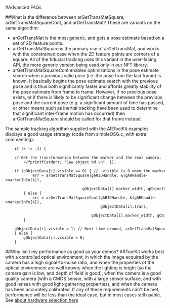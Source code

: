 #Advanced FAQs

##What is the difference between arGetTransMatSquare, arGetTransMatSquareCont, and arGetTransMat?
These are variants on the same algorithm:

- arGetTransMat is the most generic, and gets a pose estimate based on a set of 2D feature points.
- arGetTransMatSquare is the primary use of arGetTransMat, and works with the constrained case when the 2D feature points are corners of a square. All of the fiducial tracking uses this variant in the user-facing API, the more generic version being used only in our NFT library.
- arGetTransMatSquareCont enables optimizations in the pose estimate search when a previous valid pose (i.e. the pose from the last frame) is known. It basically begins the pose estimate search with the previous pose and is thus both significantly faster and affords greatly stability of the pose estimate from frame to frame. However, if no previous pose exists, or if there is likely to be significant change between the previous pose and the current pose (e.g. a significant amount of time has passed, or other means such as inertial tracking have been used to determine that significant inter-frame motion has occurred) then arGetTransMatSquare should be called for that frame instead.

The sample tracking algorithm supplied with the ARToolKit examples displays a good usage strategy (code from simpleOSG.c, with extra commenting):
```
    if (k != -1) {
        // Get the transformation between the marker and the real camera.
        //fprintf(stderr, "Saw object %d.\n", i);
        if (gObjectData[i].visible == 0) { // .visible is 0 when the marker was not seen in the previous frame.
            err = arGetTransMatSquare(gAR3DHandle, &(gARHandle->markerInfo[k]),
                                      gObjectData[i].marker_width, gObjectData[i].trans);
        } else {
            err = arGetTransMatSquareCont(gAR3DHandle, &(gARHandle->markerInfo[k]),
                                          gObjectData[i].trans,
                                          gObjectData[i].marker_width, gObjectData[i].trans);
        }
        gObjectData[i].visible = 1; // Next time around, arGetTransMatSquareCont will be used.
    } else {
        gObjectData[i].visible = 0;
    }
```

##Why isn’t my performance as good as your demos?
ARToolKit works best with a controlled optical environment, in which the image acquired by the camera has a high signal-to-noise ratio, and when the properties of the optical environment are well known; when the lighting is bright (so the camera gain is low, and depth of field is good), when the camera is a good quality camera (with a CMOS sensor, with a large sensor surface, and with good lenses with good light-gathering properties), and when the camera has been accurately calibrated. If any of these requirements can't be met, performance will be less than the ideal case, but in most cases still usable. See [about hardware selection here][about_hardware_selection]

[about_hardware_selection]: ./about_hardware_selection.md
